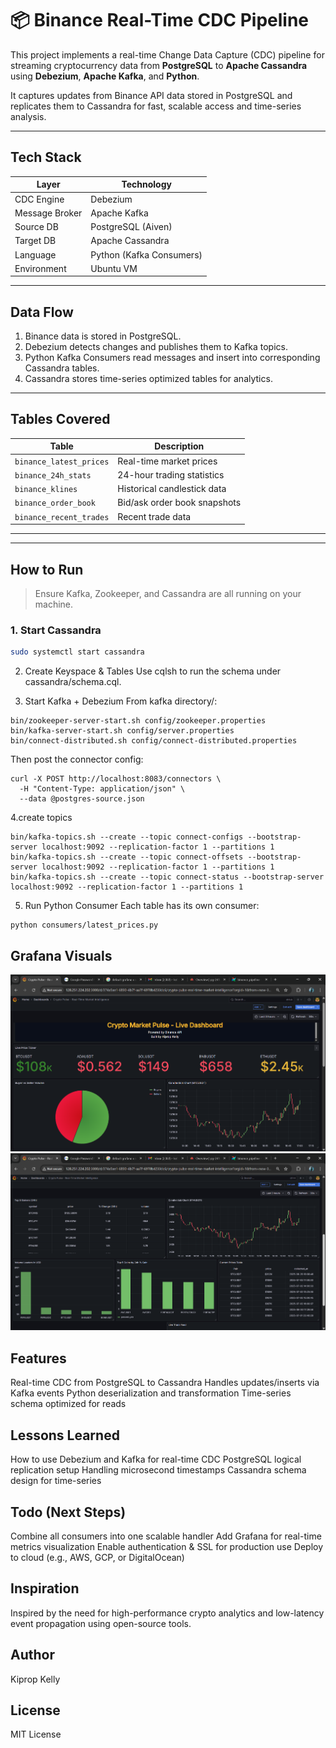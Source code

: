 # 📦 Binance Real-Time CDC Pipeline

This project implements a real-time Change Data Capture (CDC) pipeline for streaming cryptocurrency data from **PostgreSQL** to **Apache Cassandra** using **Debezium**, **Apache Kafka**, and **Python**.

It captures updates from Binance API data stored in PostgreSQL and replicates them to Cassandra for fast, scalable access and time-series analysis.

---

## Tech Stack

| Layer           | Technology         |
|----------------|--------------------|
| CDC Engine      | Debezium           |
| Message Broker  | Apache Kafka       |
| Source DB       | PostgreSQL (Aiven) |
| Target DB       | Apache Cassandra   |
| Language        | Python (Kafka Consumers) |
| Environment     | Ubuntu VM    |

---

##  Data Flow

1. Binance data is stored in PostgreSQL.
2. Debezium detects changes and publishes them to Kafka topics.
3. Python Kafka Consumers read messages and insert into corresponding Cassandra tables.
4. Cassandra stores time-series optimized tables for analytics.

---

##  Tables Covered

| Table | Description |
|-------|-------------|
| `binance_latest_prices` | Real-time market prices |
| `binance_24h_stats` | 24-hour trading statistics |
| `binance_klines` | Historical candlestick data |
| `binance_order_book` | Bid/ask order book snapshots |
| `binance_recent_trades` | Recent trade data |

---



---

## How to Run

> Ensure Kafka, Zookeeper, and Cassandra are all running on your machine.

### 1. Start Cassandra

```bash
sudo systemctl start cassandra
```
2. Create Keyspace & Tables
Use cqlsh to run the schema under cassandra/schema.cql.

3. Start Kafka + Debezium
From kafka directory/:

```
bin/zookeeper-server-start.sh config/zookeeper.properties
bin/kafka-server-start.sh config/server.properties
bin/connect-distributed.sh config/connect-distributed.properties
```
Then post the connector config:

```
curl -X POST http://localhost:8083/connectors \
  -H "Content-Type: application/json" \
  --data @postgres-source.json
```
4.create topics
```
bin/kafka-topics.sh --create --topic connect-configs --bootstrap-server localhost:9092 --replication-factor 1 --partitions 1
bin/kafka-topics.sh --create --topic connect-offsets --bootstrap-server localhost:9092 --replication-factor 1 --partitions 1
bin/kafka-topics.sh --create --topic connect-status --bootstrap-server localhost:9092 --replication-factor 1 --partitions 1
```

5. Run Python Consumer
Each table has its own consumer:
```
python consumers/latest_prices.py
```
## Grafana Visuals
![Grafana](Grafana%20Visuals/Screenshot%202025-07-02%20172203.png)
![Grafana](Grafana%20Visuals/Screenshot%202025-07-02%20172317.png)

## Features

Real-time CDC from PostgreSQL to Cassandra
Handles updates/inserts via Kafka events
Python deserialization and transformation
Time-series schema optimized for reads

## Lessons Learned

How to use Debezium and Kafka for real-time CDC
PostgreSQL logical replication setup
Handling microsecond timestamps
Cassandra schema design for time-series

## Todo (Next Steps)

Combine all consumers into one scalable handler
Add Grafana for real-time metrics visualization
Enable authentication & SSL for production use
Deploy to cloud (e.g., AWS, GCP, or DigitalOcean)

## Inspiration

Inspired by the need for high-performance crypto analytics and low-latency event propagation using open-source tools.

## Author
Kiprop Kelly

## License
MIT License

